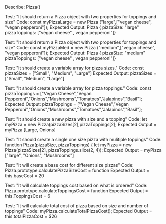 Describe: Pizza()

Test: "It should return a Pizza object with two properties for toppings and size"
Code: const myPizzaLarge = new Pizza ("large",["vegan cheese", "vegan pepperoni"]);
Expected Output: Pizza { pizzaSize: "large" pizzaToppings: ["vegan cheese" , vegan pepperoni"]}

Test: "It should return a Pizza object with two properties for toppings and size"
Code: const myPizzaMed = new Pizza ("medium",["vegan cheese", "vegan pepperoni"]);
Expected Output: Pizza { pizzaSize: "medium" pizzaToppings: ["vegan cheese" , vegan pepperoni"]}

Test: "It should create a variable array for pizza sizes."
Code: const pizzaSizes = ["Small", "Medium", "Large"]
Expected Output: pizzaSizes = ["Small", "Medium", "Large"]

Test: "It should create a variable array for pizza toppings."
Code: const pizzaToppings = ["Vegan Cheese","Vegan Pepperoni","Onions","Mushrooms","Tomatoes","Jalapinos","Basil"];
Expected Output: pizzaToppings = ["Vegan Cheese","Vegan Pepperoni","Onions","Mushrooms","Tomatoes","Jalapinos","Basil"];

Test: "It should create a new pizza with size and a topping"
Code: let myPizza = new Pizza(pizzaSizes[2],pizzaToppings[2];
Expected Output = myPizza [Large, Onions]

Test: "It should create a single one size pizza with mulitiple toppings"
Code: function Pizza(pizzaSize, pizzaToppings) {
let myPizza = new Pizza(pizzaSizes[2], pizzaToppings.slice(2, 4));
Expected Output = myPizza ["large", "Onions", "Mushrooms"]

Test: "It will create a base cost for different size pizzas"
Code: Pizza.prototype.calculatePizzaSizeCost = function
Expected Output = this.baseCost = 20

Test: "It will calculate toppings cost based on what is ordered"
Code: Pizza.prototype.calculateToppingsCost = function
Expected Output = this.ToppingsCost = 6

Test: "It will calculate total cost of pizza based on size and number of toppings"
Code: myPizza.calculateTotalPizzaCost();
Expected Output = this.totalPizzaCost = $26

